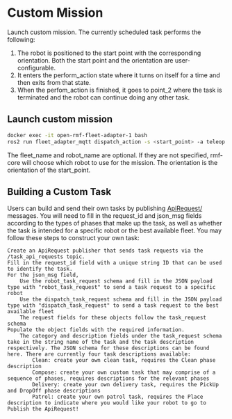 # Custom Mission

Launch custom mission. The currently scheduled task performs the following:
1.	The robot is positioned to the start point with the corresponding orientation. Both the start point and the orientation are user-configurable. 
2.	It enters the perform_action state where it turns on itself for a time and then exits from that state.
3.	When the perfom_action is finished, it goes to point_2 where the task is terminated and the robot can continue doing any other task.

## Launch custom mission

```bash
docker exec -it open-rmf-fleet-adapter-1 bash
ros2 run fleet_adapter_mqtt dispatch_action -s <start_point> -a teleop -F <fleet_name> -R <robot_name> -o <orientation>
```
The fleet_name and robot_name are optional. If they are not specified, rmf-core will choose which robot to use for the mission.
The orientation is the orientation of the start_point.

## Building a Custom Task

Users can build and send their own tasks by publishing <a href="https://github.com/open-rmf/rmf_internal_msgs/blob/main/rmf_task_msgs/msg/ApiRequest.msg">ApiRequest/</a> messages. You will need to fill in the request_id and json_msg fields according to the types of phases that make up the task, as well as whether the task is intended for a specific robot or the best available fleet. You may follow these steps to construct your own task:

    Create an ApiRequest publisher that sends task requests via the /task_api_requests topic.
    Fill in the request_id field with a unique string ID that can be used to identify the task.
    For the json_msg field,
        Use the robot_task_request schema and fill in the JSON payload type with "robot_task_request" to send a task request to a specific robot
        Use the dispatch_task_request schema and fill in the JSON payload type with "dispatch_task_request" to send a task request to the best available fleet
        The request fields for these objects follow the task_request schema
    Populate the object fields with the required information.
        The category and description fields under the task_request schema take in the string name of the task and the task description respectively. The JSON schema for these descriptions can be found here. There are currently four task descriptions available:
            Clean: create your own clean task, requires the Clean phase description
            Compose: create your own custom task that may comprise of a sequence of phases, requires descriptions for the relevant phases
            Delivery: create your own delivery task, requires the PickUp and DropOff phase descriptions
            Patrol: create your own patrol task, requires the Place description to indicate where you would like your robot to go to
    Publish the ApiRequest!
